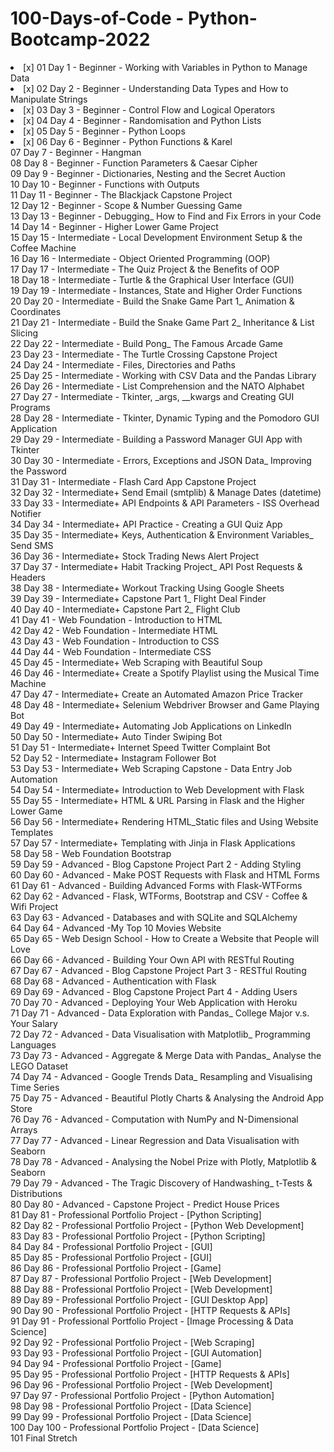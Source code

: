 # 100-Days-of-Code - Python-Bootcamp-2022
<li> [x] 01 Day 1 - Beginner - Working with Variables in Python to Manage Data <br>
<li> [x] 02 Day 2 - Beginner - Understanding Data Types and How to Manipulate Strings<br>
<li> [x] 03 Day 3 - Beginner - Control Flow and Logical Operators<br>
<li> [x] 04 Day 4 - Beginner - Randomisation and Python Lists<br>
<li> [x] 05 Day 5 - Beginner - Python Loops<br>
<li> [x] 06 Day 6 - Beginner - Python Functions & Karel<br>
07 Day 7 - Beginner - Hangman<br>
08 Day 8 - Beginner - Function Parameters & Caesar Cipher<br>
09 Day 9 - Beginner - Dictionaries, Nesting and the Secret Auction<br>
10 Day 10 - Beginner - Functions with Outputs<br>
11 Day 11 - Beginner - The Blackjack Capstone Project<br>
12 Day 12  - Beginner - Scope & Number Guessing Game<br>
13 Day 13 - Beginner - Debugging_ How to Find and Fix Errors in your Code<br>
14 Day 14 - Beginner - Higher Lower Game Project<br>
15 Day 15 - Intermediate - Local Development Environment Setup & the Coffee Machine<br>
16 Day 16  - Intermediate - Object Oriented Programming (OOP)<br>
17 Day 17 - Intermediate - The Quiz Project & the Benefits of OOP<br>
18 Day 18 - Intermediate - Turtle & the Graphical User Interface (GUI)<br>
19 Day 19 - Intermediate - Instances, State and Higher Order Functions<br>
20 Day 20 - Intermediate - Build the Snake Game Part 1_ Animation & Coordinates<br>
21 Day 21 - Intermediate - Build the Snake Game Part 2_ Inheritance & List Slicing<br>
22 Day 22 - Intermediate - Build Pong_ The Famous Arcade Game<br>
23 Day 23 - Intermediate - The Turtle Crossing Capstone Project<br>
24 Day 24 - Intermediate - Files, Directories and Paths<br>
25 Day 25 - Intermediate - Working with CSV Data and the Pandas Library<br>
26 Day 26 - Intermediate - List Comprehension and the NATO Alphabet<br>
27 Day 27 - Intermediate - Tkinter, _args, __kwargs and Creating GUI Programs<br>
28 Day 28 - Intermediate - Tkinter, Dynamic Typing and the Pomodoro GUI Application<br>
29 Day 29 - Intermediate - Building a Password Manager GUI App with Tkinter<br>
30 Day 30 - Intermediate - Errors, Exceptions and JSON Data_ Improving the Password<br>
31 Day 31 - Intermediate - Flash Card App Capstone Project<br>
32 Day 32 - Intermediate+ Send Email (smtplib) & Manage Dates (datetime)<br>
33 Day 33 - Intermediate+ API Endpoints & API Parameters - ISS Overhead Notifier<br>
34 Day 34 - Intermediate+ API Practice - Creating a GUI Quiz App<br>
35 Day 35 - Intermediate+ Keys, Authentication & Environment Variables_ Send SMS<br>
36 Day 36 - Intermediate+ Stock Trading News Alert Project<br>
37 Day 37 - Intermediate+ Habit Tracking Project_ API Post Requests & Headers<br>
38 Day 38 - Intermediate+ Workout Tracking Using Google Sheets<br>
39 Day 39 - Intermediate+ Capstone Part 1_ Flight Deal Finder<br>
40 Day 40 - Intermediate+ Capstone Part 2_ Flight Club<br>
41 Day 41 - Web Foundation - Introduction to HTML<br>
42 Day 42 - Web Foundation - Intermediate HTML<br>
43 Day 43 - Web Foundation - Introduction to CSS<br>
44 Day 44 - Web Foundation - Intermediate CSS<br>
45 Day 45 - Intermediate+ Web Scraping with Beautiful Soup<br>
46 Day 46 - Intermediate+ Create a Spotify Playlist using the Musical Time Machine<br>
47 Day 47 - Intermediate+ Create an Automated Amazon Price Tracker<br>
48 Day 48 - Intermediate+ Selenium Webdriver Browser and Game Playing Bot<br>
49 Day 49 - Intermediate+ Automating Job Applications on LinkedIn<br>
50 Day 50 - Intermediate+ Auto Tinder Swiping Bot<br>
51 Day 51 - Intermediate+ Internet Speed Twitter Complaint Bot<br>
52 Day 52 - Intermediate+ Instagram Follower Bot<br>
53 Day 53 - Intermediate+ Web Scraping Capstone - Data Entry Job Automation<br>
54 Day 54 - Intermediate+ Introduction to Web Development with Flask<br>
55 Day 55 - Intermediate+ HTML & URL Parsing in Flask and the Higher Lower Game<br>
56 Day 56 - Intermediate+ Rendering HTML_Static files and Using Website Templates<br>
57 Day 57 - Intermediate+ Templating with Jinja in Flask Applications<br>
58 Day 58 - Web Foundation Bootstrap<br>
59 Day 59 - Advanced - Blog Capstone Project Part 2 - Adding Styling<br>
60 Day 60 - Advanced - Make POST Requests with Flask and HTML Forms<br>
61 Day 61 - Advanced - Building Advanced Forms with Flask-WTForms<br>
62 Day 62 - Advanced - Flask, WTForms, Bootstrap and CSV - Coffee & Wifi Project<br>
63 Day 63 - Advanced - Databases and with SQLite and SQLAlchemy<br>
64 Day 64 - Advanced -My Top 10 Movies Website<br>
65 Day 65 - Web Design School - How to Create a Website that People will Love<br>
66 Day 66 - Advanced - Building Your Own API with RESTful Routing<br>
67 Day 67 - Advanced - Blog Capstone Project Part 3 - RESTful Routing<br>
68 Day 68 - Advanced - Authentication with Flask<br>
69 Day 69 - Advanced - Blog Capstone Project Part 4 - Adding Users<br>
70 Day 70 - Advanced - Deploying Your Web Application with Heroku<br>
71 Day 71 - Advanced - Data Exploration with Pandas_ College Major v.s. Your Salary<br>
72 Day 72 - Advanced - Data Visualisation with Matplotlib_ Programming Languages<br>
73 Day 73 - Advanced - Aggregate & Merge Data with Pandas_ Analyse the LEGO Dataset<br>
74 Day 74 - Advanced - Google Trends Data_ Resampling and Visualising Time Series<br>
75 Day 75 - Advanced - Beautiful Plotly Charts & Analysing the Android App Store<br>
76 Day 76 - Advanced - Computation with NumPy and N-Dimensional Arrays<br>
77 Day 77 - Advanced - Linear Regression and Data Visualisation with Seaborn<br>
78 Day 78 - Advanced - Analysing the Nobel Prize with Plotly, Matplotlib & Seaborn<br>
79 Day 79 - Advanced - The Tragic Discovery of Handwashing_ t-Tests & Distributions<br>
80 Day 80 - Advanced - Capstone Project  - Predict House Prices<br>
81 Day 81 - Professional Portfolio Project - [Python Scripting]<br>
82 Day 82 - Professional Portfolio Project - [Python Web Development]<br>
83 Day 83 - Professional Portfolio Project - [Python Scripting]<br>
84 Day 84 - Professional Portfolio Project - [GUI]<br>
85 Day 85 - Professional Portfolio Project - [GUI]<br>
86 Day 86 - Professional Portfolio Project - [Game]<br>
87 Day 87 - Professional Portfolio Project - [Web Development]<br>
88 Day 88 - Professional Portfolio Project - [Web Development]<br>
89 Day 89 - Professional Portfolio Project - [GUI Desktop App]<br>
90 Day 90 - Professional Portfolio Project - [HTTP Requests & APIs]<br>
91 Day 91 - Professional Portfolio Project - [Image Processing & Data Science]<br>
92 Day 92 - Professional Portfolio Project - [Web Scraping]<br>
93 Day 93 - Professional Portfolio Project - [GUI Automation]<br>
94 Day 94 - Professional Portfolio Project - [Game]<br>
95 Day 95 - Professional Portfolio Project - [HTTP Requests & APIs]<br>
96 Day 96 - Professional Portfolio Project - [Web Development]<br>
97 Day 97 - Professional Portfolio Project - [Python Automation]<br>
98 Day 98 - Professional Portfolio Project - [Data Science]<br>
99 Day 99 - Professional Portfolio Project - [Data Science]<br>
100 Day 100 - Professional Portfolio Project - [Data Science]<br>
101 Final Stretch


